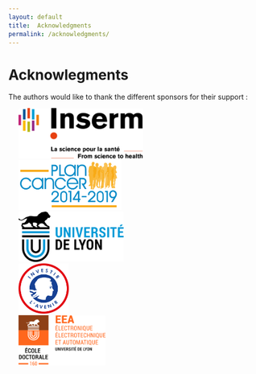 ```yaml
---
layout: default
title:  Acknowledgments
permalink: /acknowledgments/
---
```


<h1> Acknowlegments </h1>

The authors would like to thank the different sponsors for their support :
<div style="border:10px;margin-left:20px;"><img src="/files/LogoInserm.svg" style="height:100px;"></div>
<div style="border:10px;margin-left:20px;"><img src="/files/logoPlanCancer.svg" style="height:100px;"></div>
<div style="border:10px;margin-left:20px;"><img src="/files/LogoUnivLyon.svg" style="height:100px;"></div>
<div style="border:10px;margin-left:20px;"><img src="/files/LogoInvestirlavenir.svg" style="height:100px;"></div>
<div style="border:10px;margin-left:20px;"><img src="/files/LogoEEA.svg" style="height:100px;"></div>
